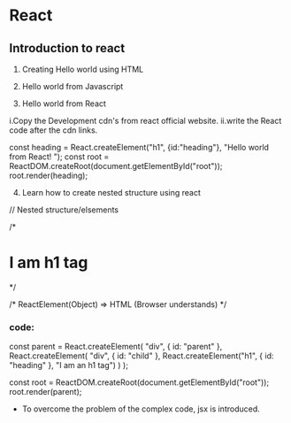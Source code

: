 # React

## Introduction to react

1. Creating Hello world using HTML 
<div id="container">
        <!-- <h1>Hello World!</h1> -->
</div>


2. Hello world from Javascript
    <div id="root">
            
    </div>
    <script>
        const heading = document.createElement("h1");
        heading.innerHTML = "Hello World from JavaScript!";
        const root = document.getElementById("root");
        root.appendChild(heading);
    </script>


3. Hello world from React

i.Copy the Development cdn's from react official website.
ii.write the React code after the cdn links.

<div id="root">

</div>


const heading = React.createElement("h1", {id:"heading"}, "Hello world from React! ");
const root = ReactDOM.createRoot(document.getElementById("root"));
root.render(heading);


4. Learn how to create nested structure using react 

// Nested structure/elsements

/* 
    <div id="parent">
        <div id="child">
            <h1 id="heading">I am h1 tag</h1>
        </div>
    </div>
*/

/* 
    ReactElement(Object) => HTML (Browser understands)
*/

### code:
const parent = React.createElement(
  "div",
  { id: "parent" },
  React.createElement(
    "div",
    { id: "child" },
    React.createElement("h1", { id: "heading" }, "I am an h1 tag")
  )
);

const root = ReactDOM.createRoot(document.getElementById("root"));
root.render(parent);

- To overcome the problem of the complex code, jsx is introduced.
